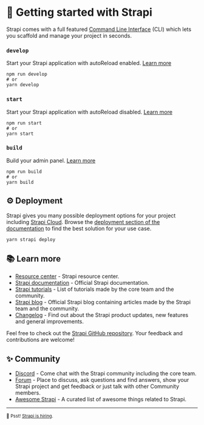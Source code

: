 # 🚀 Getting started with Strapi

Strapi comes with a full featured [Command Line Interface](https://docs.strapi.io/dev-docs/cli)
(CLI) which lets you scaffold and manage your project in seconds.

### `develop`

Start your Strapi application with autoReload enabled.
[Learn more](https://docs.strapi.io/dev-docs/cli#strapi-develop)

```
npm run develop
# or
yarn develop
```

### `start`

Start your Strapi application with autoReload disabled.
[Learn more](https://docs.strapi.io/dev-docs/cli#strapi-start)

```
npm run start
# or
yarn start
```

### `build`

Build your admin panel. [Learn more](https://docs.strapi.io/dev-docs/cli#strapi-build)

```
npm run build
# or
yarn build
```

## ⚙️ Deployment

Strapi gives you many possible deployment options for your project including
[Strapi Cloud](https://cloud.strapi.io). Browse the
[deployment section of the documentation](https://docs.strapi.io/dev-docs/deployment) to find the
best solution for your use case.

```
yarn strapi deploy
```

## 📚 Learn more

- [Resource center](https://strapi.io/resource-center) - Strapi resource center.
- [Strapi documentation](https://docs.strapi.io) - Official Strapi documentation.
- [Strapi tutorials](https://strapi.io/tutorials) - List of tutorials made by the core team and the
  community.
- [Strapi blog](https://strapi.io/blog) - Official Strapi blog containing articles made by the
  Strapi team and the community.
- [Changelog](https://strapi.io/changelog) - Find out about the Strapi product updates, new features
  and general improvements.

Feel free to check out the [Strapi GitHub repository](https://github.com/strapi/strapi). Your
feedback and contributions are welcome!

## ✨ Community

- [Discord](https://discord.strapi.io) - Come chat with the Strapi community including the core
  team.
- [Forum](https://forum.strapi.io/) - Place to discuss, ask questions and find answers, show your
  Strapi project and get feedback or just talk with other Community members.
- [Awesome Strapi](https://github.com/strapi/awesome-strapi) - A curated list of awesome things
  related to Strapi.

---

<sub>🤫 Psst! [Strapi is hiring](https://strapi.io/careers).</sub>
